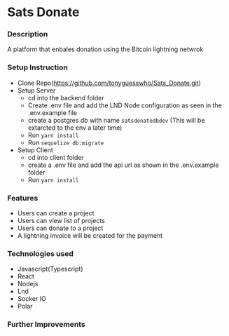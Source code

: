# Sats Donate

### Description
A platform that enbales donation using the Bitcoin lightning netwrok


### Setup Instruction
- Clone Repo(https://github.com/tonyguesswho/Sats_Donate.git)
- Setup Server
    - cd into the backend folder
    - Create .env file and add the  LND Node configuration as seen in the .env.example file
    - create a postgres db with name `satsdonatedbdev` (This will be extarcted to the env a later time)
    - Run `yarn install`
    - Run `sequelize db:migrate`
- Setup Client
    - cd into client folder
    - create a .env file and add the api url as shown in the .env.example folder
    - Run `yarn install`


### Features
- Users can create a project
- Users can view list of projects
- Users can donate to a project
- A lightning invoice will be created for the payment

### Technologies used
- Javascript(Typescript)
- React
- Nodejs
- Lnd
- Socker IO
- Polar

### Further Improvements
